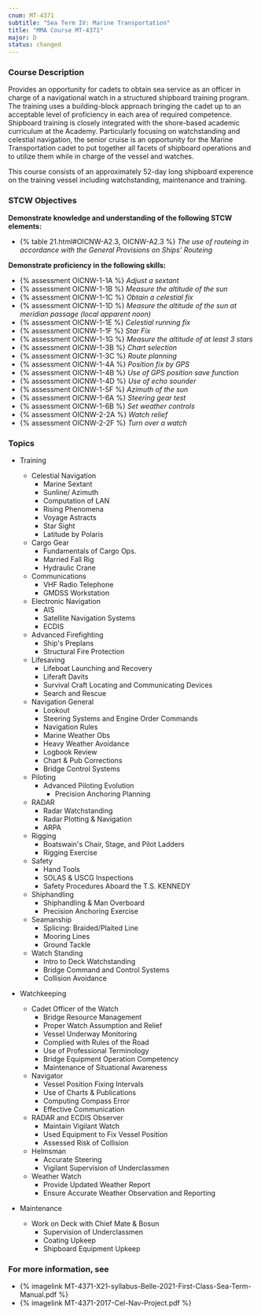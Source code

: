 ```yaml
---
cnum: MT-4371
subtitle: "Sea Term IV: Marine Transportation"
title: "MMA Course MT-4371"
major: D
status: changed
---
```


### Course Description

Provides an opportunity for cadets to obtain sea service as an officer in charge of a navigational watch in a structured shipboard training program. The training uses a building-block approach bringing the cadet up to an acceptable level of proficiency in each area of required competence. Shipboard training is closely integrated with the shore-based academic curriculum at the Academy. Particularly focusing on watchstanding and celestial navigation, the senior cruise is an opportunity for the Marine Transportation cadet to put together all facets of shipboard operations and to utilize them while in charge of the vessel and watches.

This course consists of an approximately 52-day long shipboard experence on the training vessel including watchstanding, maintenance and training.


### STCW Objectives

**Demonstrate knowledge and understanding of the following STCW elements:**

* {% table 21.html#OICNW-A2.3, OICNW-A2.3 %} *The use of routeing in accordance with the General Provisions on Ships’ Routeing*


**Demonstrate proficiency in the following skills:**

* {% assessment OICNW-1-1A %} *Adjust a sextant*
* {% assessment OICNW-1-1B %} *Measure the altitude of the sun*
* {% assessment OICNW-1-1C %} *Obtain a celestial fix*
* {% assessment OICNW-1-1D %} *Measure the altitude of the sun at meridian passage (local apparent noon)*
* {% assessment OICNW-1-1E %} *Celestial running fix*
* {% assessment OICNW-1-1F %} *Star Fix*
* {% assessment OICNW-1-1G %} *Measure the altitude of at least 3 stars*
* {% assessment OICNW-1-3B %} *Chart selection*
* {% assessment OICNW-1-3C %} *Route planning*
* {% assessment OICNW-1-4A %} *Position fix by GPS*
* {% assessment OICNW-1-4B %} *Use of GPS position save function*
* {% assessment OICNW-1-4D %} *Use of echo sounder*
* {% assessment OICNW-1-5F %} *Azimuth of the sun*
* {% assessment OICNW-1-6A %} *Steering gear test*
* {% assessment OICNW-1-6B %} *Set weather controls*
* {% assessment OICNW-2-2A %} *Watch relief*
* {% assessment OICNW-2-2F %} *Turn over a watch*


### Topics

* Training
	* Celestial Navigation
		* Marine Sextant
		* Sunline/ Azimuth
		* Computation of LAN
		* Rising Phenomena
		* Voyage Astracts
		* Star Sight
		* Latitude by Polaris
	* Cargo Gear
		* Fundamentals of Cargo Ops.
		* Married Fall Rig
		* Hydraulic Crane
	* Communications
		* VHF Radio Telephone
		* GMDSS Workstation
	* Electronic Navigation
		* AIS
		* Satellite Navigation Systems
		* ECDIS
	* Advanced Firefighting
		* Ship's Preplans
		* Structural Fire Protection
	* Lifesaving
		* Lifeboat Launching and Recovery
		* Liferaft Davits
		* Survival Craft Locating and Communicating Devices
		* Search and Rescue		
	* Navigation General
		* Lookout
		* Steering Systems and Engine Order Commands
		* Navigation Rules
		* Marine Weather Obs
		* Heavy Weather Avoidance
		* Logbook Review
		* Chart & Pub Corrections
		* Bridge Control Systems
	* Piloting
		* Advanced Piloting Evolution
			* Precision Anchoring Planning
	* RADAR
		* Radar Watchstanding
		* Radar Plotting & Navigation
		* ARPA
	* Rigging
		* Boatswain's Chair, Stage, and Pilot Ladders
		* Rigging Exercise
	* Safety
		* Hand Tools
		* SOLAS & USCG Inspections
		* Safety Procedures Aboard the T.S. KENNEDY
	* Shiphandling
		* Shiphandling & Man Overboard
		* Precision Anchoring Exercise
	* Seamanship
		* Splicing: Braided/Plaited Line
		* Mooring Lines
		* Ground Tackle
	* Watch Standing
		* Intro to Deck Watchstanding
		* Bridge Command and Control Systems
		* Collision Avoidance

* Watchkeeping
	* Cadet Officer of the Watch
		* Bridge Resource Management
		* Proper Watch Assumption and Relief
		* Vessel Underway Monitoring
		* Complied with Rules of the Road
		* Use of Professional Terminology
		* Bridge Equipment Operation Competency
		* Maintenance of Situational Awareness
	* Navigator
		* Vessel Position Fixing Intervals
		* Use of Charts & Publications
		* Computing Compass Error
		* Effective Communication
	* RADAR and ECDIS Observer
		* Maintain Vigilant Watch
		* Used Equipment to Fix Vessel Position
		* Assessed Risk of Collision
	* Helmsman
		* Accurate Steering
		* Vigilant Supervision of Underclassmen
	* Weather Watch
		* Provide Updated Weather Report
		* Ensure Accurate Weather Observation and Reporting

* Maintenance
	* Work on Deck with Chief Mate & Bosun
		* Supervision of Underclassmen
		* Coating Upkeep
		* Shipboard Equipment Upkeep


### For more information, see 

* {% imagelink MT-4371-X21-syllabus-Belle-2021-First-Class-Sea-Term-Manual.pdf %} 
* {% imagelink MT-4371-2017-Cel-Nav-Project.pdf %} 



